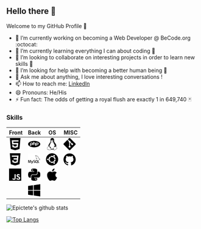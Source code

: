 ## Hello there 👋

Welcome to my GitHub Profile :tada:

- 🔭 I’m currently working on becoming a Web Developer @ BeCode.org :octocat:
- 🌱 I’m currently learning everything I can about coding :metal:
- 👯 I’m looking to collaborate on interesting projects in order to learn new skills :rocket:
- 🤔 I’m looking for help with becoming a better human being :slightly_smiling_face:
- 💬 Ask me about anything, I love interesting conversations !
- 📫 How to reach me: [LinkedIn](https://www.linkedin.com/in/john-laterre/)
- 😄 Pronouns: He/His
- ⚡ Fun fact: The odds of getting a royal flush are exactly 1 in 649,740 :black_joker:

### Skills

Front | Back | OS | MISC
------|------|----|------
<img height="32" width="32" src="./img/html5.svg" /> | <img height="32" width="32" src="./img/php.svg" /> | <img height="32" width="32" src="./img/linux.svg" /> | <img height="32" width="32" src="./img/git.svg" />
<img height="32" width="32" src="./img/css3.svg" /> | <img height="32" width="32" src="./img/mysql.svg" /> | <img height="32" width="32" src="./img/ubuntu.svg" /> | <img height="32" width="32" src="./img/github.svg" />
<img height="32" width="32" src="./img/javascript.svg" /> | <img height="32" width="32" src="./img/python.svg" /> | <img height="32" width="32" src="./img/apple.svg" />
  |  | <img height="32" width="32" src="./img/windows.svg" />

![Epictete's github stats](https://github-readme-stats.vercel.app/api?username=epictete&show_icons=true)

[![Top Langs](https://github-readme-stats.vercel.app/api/top-langs/?username=epictete&layout=compact)](https://github.com/anuraghazra/github-readme-stats)
